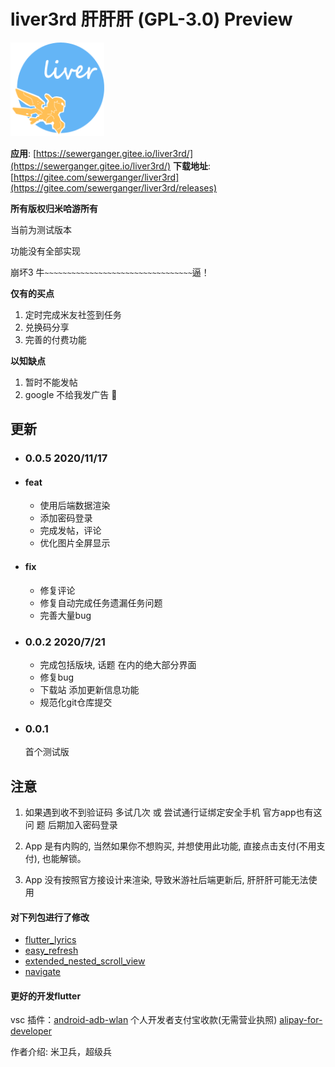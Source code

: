 # liver3rd 肝肝肝 (GPL-3.0) Preview

<img  width = '150' height ='150' src="./web/images/ic_launcher_round.png" />

**应用**: [https://sewerganger.gitee.io/liver3rd/](https://sewerganger.gitee.io/liver3rd/)
**下载地址**: [https://gitee.com/sewerganger/liver3rd](https://gitee.com/sewerganger/liver3rd/releases)

**所有版权归米哈游所有**

当前为测试版本

功能没有全部实现

崩坏3 牛`~~~~~~~~~~~~~~~~~~~~~~~~~~~~~~~~~`逼！

**仅有的买点**

1. 定时完成米友社签到任务
2. 兑换码分享
3. 完善的付费功能

**以知缺点**

1. 暂时不能发帖
2. google 不给我发广告 👿

## 更新

- ### 0.0.5 2020/11/17
- #### feat
  - 使用后端数据渲染
  - 添加密码登录
  - 完成发帖，评论
  - 优化图片全屏显示
- #### fix
  - 修复评论
  - 修复自动完成任务遗漏任务问题
  - 完善大量bug

- ### 0.0.2 2020/7/21
  - 完成包括版块, 话题 在内的绝大部分界面 
  - 修复bug
  - 下载站 添加更新信息功能
  - 规范化git仓库提交

- ### 0.0.1 
  首个测试版

## 注意
1. 如果遇到收不到验证码 多试几次 或 尝试通行证绑定安全手机  官方app也有这问 题 后期加入密码登录

2. App 是有内购的, 当然如果你不想购买, 并想使用此功能, 直接点击支付(不用支付), 也能解锁。

3. App 没有按照官方接设计来渲染, 导致米游社后端更新后, 肝肝肝可能无法使用

#### 对下列包进行了修改

- [flutter_lyrics](https://pub.dev/packages/flutter_lyric)
- [easy_refresh](https://pub.dev/packages/easy_refresh)
- [extended_nested_scroll_view](https://pub.dev/packages/extended_nested_scroll_view)
- [navigate](https://pub.dev/packages/navigate)

#### 更好的开发flutter

vsc 插件：[android-adb-wlan](https://github.com/sewerganger/android-adb-wlan)
个人开发者支付宝收款(无需营业执照) [alipay-for-developer](https://github.com/sewerganger/alipay-for-developer)

作者介绍: 米卫兵，超级兵